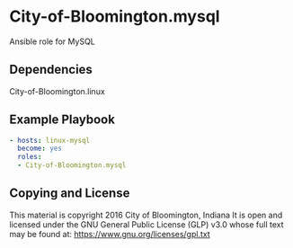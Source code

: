 City-of-Bloomington.mysql
=========
Ansible role for MySQL

Dependencies
------------

City-of-Bloomington.linux

Example Playbook
----------------

```yml
- hosts: linux-mysql
  become: yes
  roles:
  - City-of-Bloomington.mysql
```

Copying and License
-------
This material is copyright 2016 City of Bloomington, Indiana
It is open and licensed under the GNU General Public License (GLP) v3.0 whose full text may be found at:
https://www.gnu.org/licenses/gpl.txt
